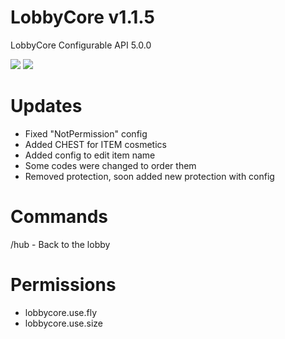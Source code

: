 # LobbyCore v1.1.5
LobbyCore Configurable API 5.0.0

[![](https://poggit.pmmp.io/shield.state/LobbyCore)](https://poggit.pmmp.io/p/LobbyCore)
<a href="https://poggit.pmmp.io/p/LobbyCore"><img src="https://poggit.pmmp.io/shield.state/LobbyCore"></a>

# Updates

- Fixed "NotPermission" config
- Added CHEST for ITEM cosmetics
- Added config to edit item name
- Some codes were changed to order them
- Removed protection, soon added new protection with config

# Commands
/hub - Back to the lobby

# Permissions
- lobbycore.use.fly
- lobbycore.use.size
